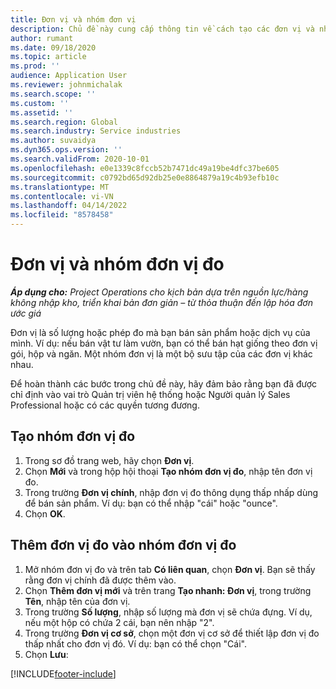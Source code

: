 ```yaml
---
title: Đơn vị và nhóm đơn vị
description: Chủ đề này cung cấp thông tin về cách tạo các đơn vị và nhóm đơn vị trong Dynamics 365 Project Operations.
author: rumant
ms.date: 09/18/2020
ms.topic: article
ms.prod: ''
audience: Application User
ms.reviewer: johnmichalak
ms.search.scope: ''
ms.custom: ''
ms.assetid: ''
ms.search.region: Global
ms.search.industry: Service industries
ms.author: suvaidya
ms.dyn365.ops.version: ''
ms.search.validFrom: 2020-10-01
ms.openlocfilehash: e0e1339c8fccb52b7471dc49a19be4dfc37be605
ms.sourcegitcommit: c0792bd65d92db25e0e8864879a19c4b93efb10c
ms.translationtype: MT
ms.contentlocale: vi-VN
ms.lasthandoff: 04/14/2022
ms.locfileid: "8578458"
---
```

# <a name="units-and-unit-groups"></a>Đơn vị và nhóm đơn vị đo

_**Áp dụng cho:** Project Operations cho kịch bản dựa trên nguồn lực/hàng không nhập kho, triển khai bản đơn giản – từ thỏa thuận đến lập hóa đơn ước giá_

Đơn vị là số lượng hoặc phép đo mà bạn bán sản phẩm hoặc dịch vụ của mình. Ví dụ: nếu bán vật tư làm vườn, bạn có thể bán hạt giống theo đơn vị gói, hộp và ngăn. Một nhóm đơn vị là một bộ sưu tập của các đơn vị khác nhau.

Để hoàn thành các bước trong chủ đề này, hãy đảm bảo rằng bạn đã được chỉ định vào vai trò Quản trị viên hệ thống hoặc Người quản lý Sales Professional hoặc có các quyền tương đương.

## <a name="create-a-unit-group"></a>Tạo nhóm đơn vị đo

1. Trong sơ đồ trang web, hãy chọn **Đơn vị**.
2. Chọn **Mới** và trong hộp hội thoại **Tạo nhóm đơn vị đo**, nhập tên đơn vị đo.
3. Trong trường **Đơn vị chính**, nhập đơn vị đo thông dụng thấp nhấp dùng để bán sản phẩm. Ví dụ: bạn có thể nhập "cái" hoặc "ounce".
4. Chọn **OK**.

## <a name="add-units-to-a-unit-group"></a>Thêm đơn vị đo vào nhóm đơn vị đo

1. Mở nhóm đơn vị đo và trên tab **Có liên quan**, chọn **Đơn vị**. Bạn sẽ thấy rằng đơn vị chính đã được thêm vào.
2. Chọn **Thêm đơn vị mới** và trên trang **Tạo nhanh: Đơn vị**, trong trường **Tên**, nhập tên của đơn vị.
3. Trong trường **Số lượng**, nhập số lượng mà đơn vị sẽ chứa đựng. Ví dụ, nếu một hộp có chứa 2 cái, bạn nên nhập "2". 
4. Trong trường **Đơn vị cơ sở**, chọn một đơn vị cơ sở để thiết lập đơn vị đo thấp nhất cho đơn vị đó. Ví dụ: bạn có thể chọn "Cái".
5. Chọn **Lưu**:


[!INCLUDE[footer-include](../includes/footer-banner.md)]
